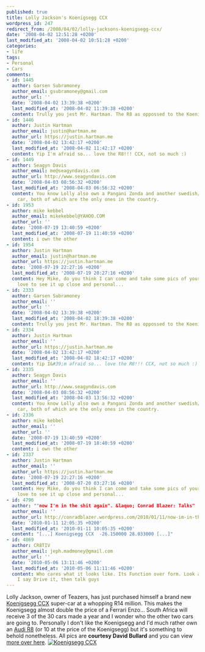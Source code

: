 ```yaml
---
published: true
title: Lolly Jackson's Koenigsegg CCX
wordpress_id: 247
redirect_from: /2008/04/02/lolly-jacksons-koenigsegg-ccx/
date: '2008-04-02 12:51:28 +0200'
last_modified_at: '2008-04-02 10:51:28 +0200'
categories:
- life
tags:
- Personal
- Cars
comments:
- id: 1445
  author: Garsen Subramoney
  author_email: gsubramoney@gmail.com
  author_url: ''
  date: '2008-04-02 13:39:38 +0200'
  last_modified_at: '2008-04-02 11:39:38 +0200'
  content: Trully you jest Mr. Hartman. The R8 as oppossed to the Koenigsegg CCX?!!
- id: 1446
  author: Justin Hartman
  author_email: justin@hartman.me
  author_url: https://justin.hartman.me
  date: '2008-04-02 13:42:17 +0200'
  last_modified_at: '2008-04-02 11:42:17 +0200'
  content: Yip I'm afraid so... love the R8!!! CCX, not so much :)
- id: 1449
  author: Seagyn Davis
  author_email: me@seagyndavis.com
  author_url: http://www.seagyndavis.com
  date: '2008-04-03 08:56:32 +0200'
  last_modified_at: '2008-04-03 06:56:32 +0200'
  content: You know Lolly also own a Pangani Zonda and another swedish/eastern european
    car, both of which are the only ones in the country.
- id: 1953
  author: mike kebbel
  author_email: mikekebbel@YAHOO.COM
  author_url: ''
  date: '2008-07-19 13:40:59 +0200'
  last_modified_at: '2008-07-19 11:40:59 +0200'
  content: i own the other
- id: 1954
  author: Justin Hartman
  author_email: justin@hartman.me
  author_url: https://justin.hartman.me
  date: '2008-07-19 22:27:16 +0200'
  last_modified_at: '2008-07-19 20:27:16 +0200'
  content: Hey Mike, do you think I can come and take some pics of your car? Would
    love to see it up close and personal...
- id: 2333
  author: Garsen Subramoney
  author_email: ''
  author_url: ''
  date: '2008-04-02 13:39:38 +0200'
  last_modified_at: '2008-04-02 18:39:38 +0200'
  content: Trully you jest Mr. Hartman. The R8 as oppossed to the Koenigsegg CCX?!!
- id: 2334
  author: Justin Hartman
  author_email: ''
  author_url: https://justin.hartman.me
  date: '2008-04-02 13:42:17 +0200'
  last_modified_at: '2008-04-02 18:42:17 +0200'
  content: Yip I&#39;m afraid so... love the R8!!! CCX, not so much :)
- id: 2335
  author: Seagyn Davis
  author_email: ''
  author_url: http://www.seagyndavis.com
  date: '2008-04-03 08:56:32 +0200'
  last_modified_at: '2008-04-03 13:56:32 +0200'
  content: You know Lolly also own a Pangani Zonda and another swedish/eastern european
    car, both of which are the only ones in the country.
- id: 2336
  author: mike kebbel
  author_email: ''
  author_url: ''
  date: '2008-07-19 13:40:59 +0200'
  last_modified_at: '2008-07-19 18:40:59 +0200'
  content: i own the other
- id: 2337
  author: Justin Hartman
  author_email: ''
  author_url: https://justin.hartman.me
  date: '2008-07-19 22:27:16 +0200'
  last_modified_at: '2008-07-20 03:27:16 +0200'
  content: Hey Mike, do you think I can come and take some pics of your car? Would
    love to see it up close and personal...
- id: 4796
  author: ""now I'm in the shit again". &laquo; Conrad Blazer: Talks"
  author_email: ''
  author_url: http://conradblazer.wordpress.com/2010/01/11/now-im-in-the-shit-again/
  date: '2010-01-11 12:05:35 +0200'
  last_modified_at: '2010-01-11 10:05:35 +0200'
  content: "[...] Koenigsegg CCX  -26.150000 28.033000 [...]"
- id: 4869
  author: CR8TIV
  author_email: jeph.madmoney@gmail.com
  author_url: ''
  date: '2010-05-06 13:11:46 +0200'
  last_modified_at: '2010-05-06 11:11:46 +0200'
  content: Who cares what it looks like. Its Function over form. Look at the Buggati!!!
    I say Drive it, then talk guys
---
```

Lolly Jackson, owner of Teazers, has just purchased himself a brand new <a href="http://www.koenigsegg.com/cars_1_1.html">Koenigsegg CCX</a> super-car at a whopping R14 million. This makes the Koenigsegg almost double the price of a Ferrari Enzo...
South Africa will receive 3 of the 30 cars made a year and I wonder who the other two cars are going to. Personally I don't like the Koenigsegg and I'd much rather own an <a href="http://groogle.co.za/2008/03/26/out-to-lunch-with-david-bullard-and-the-audi-r8/">Audi R8</a> (or 10 at the price of the Koenigsegg) but it's something to behold nonetheless.
All pics are <strong>courtesy David Bullard</strong> and you can view <a href="http://www.flickr.com/photos/justinhartman/sets/72157604355964581/">more over here</a>.
<a href="http://www.flickr.com/photos/justinhartman/sets/72157604355964581/"><img src="http://farm3.static.flickr.com/2328/2382671832_e8640fd91c.jpg" alt="Koenigsegg CCX" /></a>
